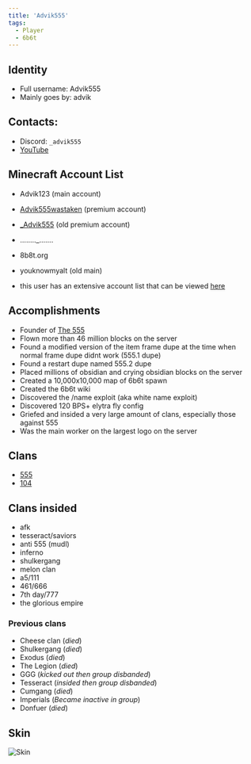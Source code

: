 ```yaml
---
title: 'Advik555'
tags:
  - Player
  - 6b6t
---
```


## Identity
* Full username: Advik555
* Mainly goes by: advik

## Contacts:
* Discord: `_advik555`
* [YouTube](https://www.youtube.com/channel/UCoEpKXImySV-CEHe9pLEfjg/)

## Minecraft Account List
* Advik123 (main account)
* [Advik555wastaken](https://namemc.com/profile/Advik555wastaken.1) (premium account)
* [_Advik555](https://namemc.com/_Advik555) (old premium account)
* ........_.......
* 8b8t.org
* youknowmyalt (old main)

* this user has an extensive account list that can be viewed [here](https://pastebin.com/2MAHm4yA)

## Accomplishments
- Founder of [The 555](../Groups/555)
- Flown more than 46 million blocks on the server
- Found a modified version of the item frame dupe at the time when normal frame dupe didnt work (555.1 dupe)
- Found a restart dupe named 555.2 dupe
- Placed millions of obsidian and crying obsidian blocks on the server
- Created a 10,000x10,000 map of 6b6t spawn
- Created the 6b6t wiki
- Discovered the /name exploit (aka white name exploit)
- Discovered 120 BPS+ elytra fly config
- Griefed and insided a very large amount of clans, especially those against 555
- Was the main worker on the largest logo on the server

## Clans
- [555](../Groups/555.md)
- [104](../Groups/104.md)

## Clans insided
- afk
- tesseract/saviors
- anti 555 (mudl)
- inferno
- shulkergang
- melon clan
- a5/111
- 461/666
- 7th day/777
- the glorious empire

### Previous clans
- Cheese clan (*died*)
- Shulkergang (*died*)
- Exodus (*died*)
- The Legion (*died*)
- GGG (*kicked out then group disbanded*)
- Tesseract (*insided then group disbanded*)
- Cumgang (*died*)
- Imperials (*Became inactive in group*)
- Donfuer (*died*)

## Skin
![Skin](https://s.namemc.com/3d/skin/body.png?id=8378f43535d8333d&model=classic&theta=30&phi=21&time=90&width=100&height=200)
